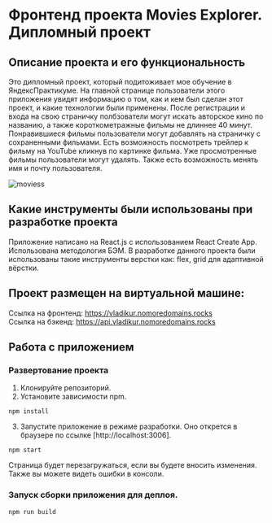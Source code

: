 # Фронтенд проекта Movies Explorer. Дипломный проект 

## Описание проекта и его функциональность
Это дипломный проект, который подитоживает мое обучение в ЯндексПрактикуме. На главной странице пользователи этого приложения увидят информацию о том, как и кем был сделан этот проект, и какие технологии были применены. После регистрации и входа на свою страничку полбзователи могут искать авторское кино по названию, а также короткометражные фильмы не длиннее 40 минут. Понравившиеся фильмы пользователи могут добавлять на страничку с сохраненными фильмами. Есть возможность посмотреть трейлер к фильму на YouTube кликнув по картинке фильма. Уже просмотренные фильмы пользователи могут удалять. Также есть возможность менять имя и почту пользователя. 

![moviess](https://user-images.githubusercontent.com/83186015/151665245-a15509ba-28d4-4702-96d2-ebfdaeb311c6.gif)

## Какие инструменты были использованы при разработке проекта
Приложение написано на React.js с использованием React Create App. Использована методология БЭМ. В разработке данного проекта были использованы такие инструменты верстки как: flex, grid для адаптивной вёрстки.

## Проект размещен на виртуальной машине:
Ссылка на фронтенд: https://vladikur.nomoredomains.rocks \
Ссылка на бэкенд: https://api.vladikur.nomoredomains.rocks

## Работа с приложением
### Развертование проекта
1. Клонируйте репозиторий.
2. Установите зависимости npm.
```
npm install
```
3. Запустите приложение в режиме разработки. Оно открется в браузере по ссылке [http://localhost:3006].
```
npm start
```
Страница будет перезагружаться, если вы будете вносить изменения. Также вы можете видеть ошибки в консоли.
### Запуск сборки приложения для деплоя.
```
npm run build
```

